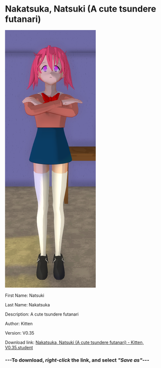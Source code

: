 # Nakatsuka, Natsuki (A cute tsundere futanari)

<img src = "https://raw.githubusercontent.com/Arbiter1223/Daigaku-Gurashi-Custom-Students/master/Students/Files/Nakatsuka%2C%20Natsuki%20(A%20cute%20tsundere%20futanari).png">

First Name: Natsuki

Last Name: Nakatsuka

Description: A cute tsundere futanari

Author: Kitten

Version: V0.35

Download link: <a href="https://raw.githubusercontent.com/Arbiter1223/Daigaku-Gurashi-Custom-Students/master/Students/Files/Nakatsuka%2C%20Natsuki%20(A%20cute%20tsundere%20futanari)%20-%20Kitten%2C%20V0.35.student">Nakatsuka, Natsuki (A cute tsundere futanari) - Kitten, V0.35.student</a>

### ---**To download, _right-click_ the link, and select _"Save as"_**---
